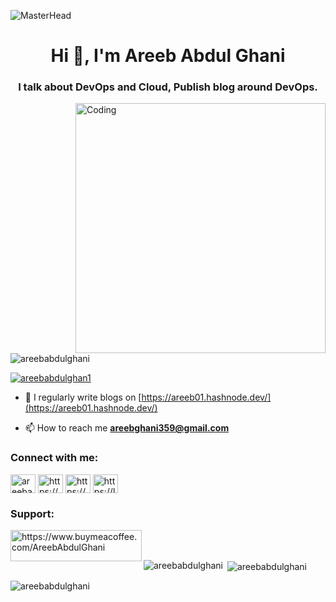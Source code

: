 ![MasterHead](https://media.licdn.com/dms/image/D5616AQGirynax71_rw/profile-displaybackgroundimage-shrink_350_1400/0/1673644679809?e=1678924800&v=beta&t=2smwJZGDiRoZz0LO0-oN1HmEYMMjL2UAN47Mg2t7ykA)
<h1 align="center">Hi 👋, I'm Areeb Abdul Ghani</h1>
<h3 align="center">I talk about DevOps and Cloud, Publish blog around DevOps.</h3>
<img align="right" alt="Coding" width="400" src="https://ralfneubauer.info/wp-content/uploads/2021/01/ValueStream.gif">
<p align="left"> <img src="https://komarev.com/ghpvc/?username=areebabdulghani&label=Profile%20views&color=0e75b6&style=flat" alt="areebabdulghani" /> </p>

<p align="left"> <a href="https://twitter.com/areebabdulghan1" target="blank"><img src="https://img.shields.io/twitter/follow/areebabdulghan1?logo=twitter&style=for-the-badge" alt="areebabdulghan1" /></a> </p>

- 📝 I regularly write blogs on [https://areeb01.hashnode.dev/](https://areeb01.hashnode.dev/)

- 📫 How to reach me **areebghani359@gmail.com**

<h3 align="left">Connect with me:</h3>
<p align="left">
<a href="https://twitter.com/areebabdulghan1" target="blank"><img align="center" src="https://raw.githubusercontent.com/rahuldkjain/github-profile-readme-generator/master/src/images/icons/Social/twitter.svg" alt="areebabdulghan1" height="30" width="40" /></a>
<a href="https://linkedin.com/in/https://www.linkedin.com/in/areeb-abdul-ghani-aaa46a1b7" target="blank"><img align="center" src="https://raw.githubusercontent.com/rahuldkjain/github-profile-readme-generator/master/src/images/icons/Social/linked-in-alt.svg" alt="https://www.linkedin.com/in/areeb-abdul-ghani-aaa46a1b7" height="30" width="40" /></a>
<a href="https://hashnode.com/https://areeb01.hashnode.dev/" target="blank"><img align="center" src="https://raw.githubusercontent.com/rahuldkjain/github-profile-readme-generator/master/src/images/icons/Social/hashnode.svg" alt="https://areeb01.hashnode.dev/" height="30" width="40" /></a>
<a href="https://www.leetcode.com/https://leetcode.com/areeb_abdul_ghani/" target="blank"><img align="center" src="https://raw.githubusercontent.com/rahuldkjain/github-profile-readme-generator/master/src/images/icons/Social/leet-code.svg" alt="https://leetcode.com/areeb_abdul_ghani/" height="30" width="40" /></a>
</p>

<h3 align="left">Support:</h3>
<p><a href="https://www.buymeacoffee.com/https://www.buymeacoffee.com/AreebAbdulGhani"> <img align="left" src="https://cdn.buymeacoffee.com/buttons/v2/default-yellow.png" height="50" width="210" alt="https://www.buymeacoffee.com/AreebAbdulGhani" /></a></p><br><br>

<p><img align="left" src="https://github-readme-stats.vercel.app/api/top-langs?username=areebabdulghani&show_icons=true&locale=en&layout=compact" alt="areebabdulghani" /></p>

<p>&nbsp;<img align="center" src="https://github-readme-stats.vercel.app/api?username=areebabdulghani&show_icons=true&locale=en" alt="areebabdulghani" /></p>

<p><img align="center" src="https://github-readme-streak-stats.herokuapp.com/?user=areebabdulghani&" alt="areebabdulghani" /></p>
